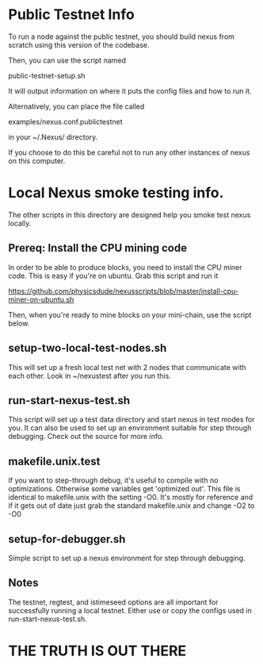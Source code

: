 # Public Testnet Info

To run a node against the public testnet, you should build nexus from
scratch using this version of the codebase.

Then, you can use the script named

public-testnet-setup.sh

It will output information on where it puts the config files and how to run it.

Alternatively, you can place the file called

examples/nexus.conf.publictestnet

in your ~/.Nexus/ directory.

If you choose to do this be careful not to run any other instances of nexus on this computer.

# Local Nexus smoke testing info.

The other scripts in this directory are designed help you smoke test nexus locally.

## Prereq: Install the CPU mining code

In order to be able to produce blocks, you need to install the CPU miner code.
This is easy if you're on ubuntu. 
Grab this script and run it

https://github.com/physicsdude/nexusscripts/blob/master/install-cpu-miner-on-ubuntu.sh

Then, when you're ready to mine blocks on your mini-chain, use the script below.

## setup-two-local-test-nodes.sh

This will set up a fresh local test net with 2 nodes that communicate with each other.
Look in ~/nexustest after you run this.

## run-start-nexus-test.sh

This script will set up a test data directory and start nexus in test modes for you.
It can also be used to set up an environment suitable for step through debugging.
Check out the source for more info.

## makefile.unix.test

If you want to step-through debug, it's useful to compile with no optimizations.
Otherwise some variables get 'optimized out'.
This file is identical to makefile.unix with the setting -O0.
It's mostly for reference and if it gets out of date just grab the standard makefile.unix
and change -O2 to -O0

## setup-for-debugger.sh

Simple script to set up a nexus environment for step through debugging.

## Notes

The testnet, regtest, and istimeseed options are all important for successfully running a local testnet.
Either use or copy the configs used in run-start-nexus-test.sh.

# THE TRUTH IS OUT THERE
